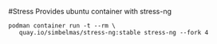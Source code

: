 #Stress
Provides ubuntu container with stress-ng
  
~~~
podman container run -t --rm \
   quay.io/simbelmas/stress-ng:stable stress-ng --fork 4
~~~
